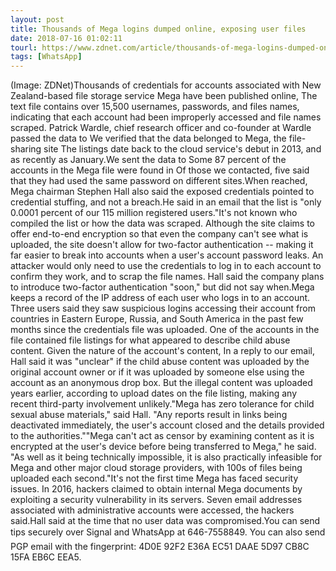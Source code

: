 ```yaml
---
layout: post
title: Thousands of Mega logins dumped online, exposing user files
date: 2018-07-16 01:02:11
tourl: https://www.zdnet.com/article/thousands-of-mega-logins-dumped-online-exposing-user-files/
tags: [WhatsApp]
---
```

(Image: ZDNet)Thousands of credentials for accounts associated with New Zealand-based file storage service Mega have been published online, The text file contains over 15,500 usernames, passwords, and files names, indicating that each account had been improperly accessed and file names scraped. Patrick Wardle, chief research officer and co-founder at Wardle passed the data to We verified that the data belonged to Mega, the file-sharing site The listings date back to the cloud service's debut in 2013, and as recently as January.We sent the data to Some 87 percent of the accounts in the Mega file were found in Of those we contacted, five said that they had used the same password on different sites.When reached, Mega chairman Stephen Hall also said the exposed credentials pointed to credential stuffing, and not a breach.He said in an email that the list is "only 0.0001 percent of our 115 million registered users."It's not known who compiled the list or how the data was scraped. Although the site claims to offer end-to-end encryption so that even the company can't see what is uploaded, the site doesn't allow for two-factor authentication -- making it far easier to break into accounts when a user's account password leaks. An attacker would only need to use the credentials to log in to each account to confirm they work, and to scrap the file names. Hall said the company plans to introduce two-factor authentication "soon," but did not say when.Mega keeps a record of the IP address of each user who logs in to an account. Three users said they saw suspicious logins accessing their account from countries in Eastern Europe, Russia, and South America in the past few months since the credentials file was uploaded. One of the accounts in the file contained file listings for what appeared to describe child abuse content. Given the nature of the account's content, In a reply to our email, Hall said it was "unclear" if the child abuse content was uploaded by the original account owner or if it was uploaded by someone else using the account as an anonymous drop box. But the illegal content was uploaded years earlier, according to upload dates on the file listing, making any recent third-party involvement unlikely."Mega has zero tolerance for child sexual abuse materials," said Hall. "Any reports result in links being deactivated immediately, the user's account closed and the details provided to the authorities.""Mega can't act as censor by examining content as it is encrypted at the user's device before being transferred to Mega," he said. "As well as it being technically impossible, it is also practically infeasible for Mega and other major cloud storage providers, with 100s of files being uploaded each second."It's not the first time Mega has faced security issues. In 2016, hackers claimed to obtain internal Mega documents by exploiting a security vulnerability in its servers. Seven email addresses associated with administrative accounts were accessed, the hackers said.Hall said at the time that no user data was compromised.You can send tips securely over Signal and WhatsApp at 646-7558849. You can also send PGP email with the fingerprint: 4D0E 92F2 E36A EC51 DAAE 5D97 CB8C 15FA EB6C EEA5.